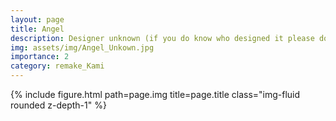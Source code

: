 ```yaml
---
layout: page
title: Angel
description: Designer unknown (if you do know who designed it please do let me know!).
img: assets/img/Angel_Unkown.jpg
importance: 2
category: remake_Kami
---
```


<div class="row">
    <div class="col-sm mt-3 mt-md-0">
        {% include figure.html path=page.img title=page.title class="img-fluid rounded z-depth-1" %}
    </div>
</div>